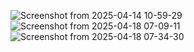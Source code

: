 ![Screenshot from 2025-04-14 10-59-29](https://github.com/user-attachments/assets/8c724595-5944-4320-b0a3-c2f428582018)
![Screenshot from 2025-04-18 07-09-11](https://github.com/user-attachments/assets/7a0a5906-2b9e-4408-8e0c-4dcbe386da38)
![Screenshot from 2025-04-18 07-34-30](https://github.com/user-attachments/assets/565359da-b233-40e7-91c5-ef69e018eb50)

